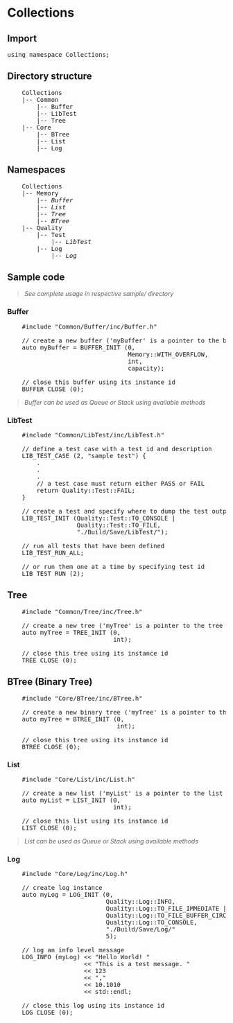 # Collections

## Import
<pre>
using namespace Collections;
</pre>

## Directory structure
<pre>
    Collections
    |-- Common
        |-- Buffer
        |-- LibTest
        |-- Tree                
    |-- Core          
        |-- BTree
        |-- List
        |-- Log
</pre>

## Namespaces
<pre>
    Collections
    |-- Memory
        |-- <i>Buffer</i>
        |-- <i>List</i>
        |-- <i>Tree</i>
        |-- <i>BTree</i>
    |-- Quality
        |-- Test
            |-- <i>LibTest</i>
        |-- Log
            |-- <i>Log</i>
</pre>

## Sample code
>*See complete usage in respective sample/ directory*

### Buffer
<pre>
    #include "Common/Buffer/inc/Buffer.h"

    // create a new buffer ('myBuffer' is a pointer to the buffer instance created)
    auto myBuffer = BUFFER_INIT (0,                                 // instance id
                                 Memory::WITH_OVERFLOW,             // circular buffer type        
                                 int,                               // holds integer
                                 capacity);                         // buffer capacity

    // close this buffer using its instance id
    BUFFER_CLOSE (0);
</pre>

>*Buffer can be used as Queue or Stack using available methods*

### LibTest
<pre>
    #include "Common/LibTest/inc/LibTest.h"

    // define a test case with a test id and description
    LIB_TEST_CASE (2, "sample test") {
        .
        .
        .
        // a test case must return either PASS or FAIL
        return Quality::Test::FAIL;
    } 

    // create a test and specify where to dump the test output
    LIB_TEST_INIT (Quality::Test::TO_CONSOLE |                      // dump to console 
                   Quality::Test::TO_FILE,                          // dump to file
                   "./Build/Save/LibTest/");                        // file save location   

    // run all tests that have been defined
    LIB_TEST_RUN_ALL;

    // or run them one at a time by specifying test id
    LIB_TEST_RUN (2);
</pre>

## Tree
<pre>
    #include "Common/Tree/inc/Tree.h"

    // create a new tree ('myTree' is a pointer to the tree instance created)
    auto myTree = TREE_INIT (0,                                     // instance id 
                             int);                                  // holds integer

    // close this tree using its instance id
    TREE_CLOSE (0);
</pre>

## BTree (Binary Tree)
<pre>
    #include "Core/BTree/inc/BTree.h"

    // create a new binary tree ('myTree' is a pointer to the binary tree instance created)
    auto myTree = BTREE_INIT (0,                                    // instance id 
                              int);                                 // holds integer

    // close this tree using its instance id
    BTREE_CLOSE (0);
</pre>

### List
<pre>
    #include "Core/List/inc/List.h"

    // create a new list ('myList' is a pointer to the list instance created)
    auto myList = LIST_INIT (0,                                     // instance id
                             int);                                  // holds integer

    // close this list using its instance id
    LIST_CLOSE (0);
</pre>

>*List can be used as Queue or Stack using available methods*

### Log
<pre>
    #include "Core/Log/inc/Log.h"

    // create log instance
    auto myLog = LOG_INIT (0,                                       // instance id 
                           Quality::Log::INFO,                      // only log INFO level messages
                           Quality::Log::TO_FILE_IMMEDIATE |        // dump log to file
                           Quality::Log::TO_FILE_BUFFER_CIRCULAR |  // dump log to circular buffered file with capacity
                           Quality::Log::TO_CONSOLE,                // dump log to console
                           "./Build/Save/Log/"                      // file save location
                           5);                                      // circular buffered log file capacity

    // log an info level message
    LOG_INFO (myLog) << "Hello World! " 
                     << "This is a test message. " 
                     << 123 
                     << "," 
                     << 10.1010 
                     << std::endl;

    // close this log using its instance id 
    LOG_CLOSE (0);
</pre>